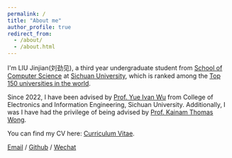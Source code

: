 ```yaml
---
permalink: /
title: "About me"
author_profile: true
redirect_from: 
  - /about/
  - /about.html
---
```




  
I'm LIU Jinjian(刘劲见), a third year undergraduate student from [School of Computer Science](https://cs.scu.edu.cn/) at [Sichuan University](https://www.scu.edu.cn/), which is ranked among the [Top 150 universities in the world](https://www.shanghairanking.com/institution/sichuan-university).  

Since 2022, I have been advised by [Prof. Yue Ivan Wu](https://scholar.google.com/citations?user=3hAyJWwAAAAJ&hl=zh-CN) from College of Electronics and Information Engineering, Sichuan University. Additionally, I was I have had the privilege of being advised by [Prof. Kainam Thomas Wong](https://ieeexplore.ieee.org/author/37278684000).

You can find my CV here: [Curriculum Vitae](../assets/CV-20240523-JJL.pdf).

[Email](austin.liujinjian@gmail.com) / [Github](https://github.com/austin-liujinjian) / [Wechat](../images/wechat.jpg) 
